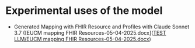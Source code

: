 # Experimental uses of the model
- Generated Mapping with FHIR Resource and Profiles with Claude Sonnet 3.7 ([EUCM mapping FHIR Resources-05-04-2025.docx]([TEST LLM/EUCM mapping FHIR Resources-05-04-2025.docx](https://github.com/slotti64/HL7-EU-Common-cancer-concept-model/blob/main/TEST%20LLM/EUCM%20mapping%20FHIR%20Resources-05-04-2025.docx))
